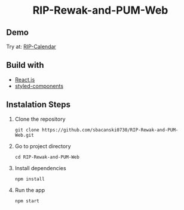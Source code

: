 <h1 align="center">
  RIP-Rewak-and-PUM-Web
</h1>

## Demo

Try at: [RIP-Calendar](https://rip-calendar.vercel.app/)

## Build with

-   [React.js](https://reactjs.org/)
-   [styled-components](https://styled-components.com/)

## Instalation Steps

1. Clone the repository
    ```
    git clone https://github.com/sbacanski0730/RIP-Rewak-and-PUM-Web.git
    ```
2. Go to project directory
    ```
    cd RIP-Rewak-and-PUM-Web
    ```
3. Install dependencies
    ```
    npm install
    ```
4. Run the app
    ```
    npm start
    ```
